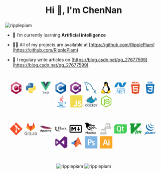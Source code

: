 <!--### Hi there 👋>

<!--
**RipplePiam/ripplepiam** is a ✨ _special_ ✨ repository because its `README.md` (this file) appears on your GitHub profile.

Here are some ideas to get you started:

- 🔭 I’m currently working on ...
- 🌱 I’m currently learning ...
- 👯 I’m looking to collaborate on ...
- 🤔 I’m looking for help with ...
- 💬 Ask me about ...
- 📫 How to reach me: ...
- 😄 Pronouns: ...
- ⚡ Fun fact: ...
-->

<h1 align="center">Hi 👋, I'm ChenNan</h1>
<h3 align="center"></h3>

<p align="left"> <img src="https://komarev.com/ghpvc/?username=ripplepiam" alt="ripplepiam" /> </p>

- 🌱 I’m currently learning **Artificial intelligence**

- 👨‍💻 All of my projects are available at [https://github.com/RipplePiam](https://github.com/RipplePiam)

- 📝 I regulary write articles on [https://blog.csdn.net/qq_27677599](https://blog.csdn.net/qq_27677599)

<!-- - 📫 How to reach me **@qq.com** -->
<br/>
<p align="center">
  &nbsp;<img src="./icons/cplusplus/cplusplus-original.svg" alt="cplusplus" width="40" height="40"/>
  &nbsp;<img src="./icons/python/python-original.svg" alt="python" width="40" height="40"/>
  &nbsp;<img src="./icons/vuejs/vuejs-original-wordmark.svg" alt="vuejs" width="40" height="40"/>
  &nbsp;<img src="./icons/c/c-original.svg" alt="c" width="40" height="40"/>
  &nbsp;<img src="./icons/csharp/csharp-original.svg" alt="csharp" width="40" height="40"/>
  &nbsp;<img src="./icons/mysql/mysql-original.svg" alt="mysql" width="40" height="40"/>
  &nbsp;<img src="./icons/linux/linux-original.svg" alt="linux" width="40" height="40"/>
  &nbsp;<img src="./icons/dot-net/dot-net-plain-wordmark.svg" alt="dotnet" width="40" height="40"/>
  &nbsp;<img src="./icons/html5/html5-plain-wordmark.svg" alt="html5" width="40" height="40"/>
  &nbsp;<img src="./icons/css3/css3-plain-wordmark.svg" alt="css3" width="40" height="40"/>
  &nbsp;<img src="./icons/java/java-original.svg" alt="java" width="40" height="40"/>
  &nbsp;<img src="./icons/javascript/javascript-plain.svg" alt="javascript" width="40" height="40"/>
  &nbsp;<img src="./icons/docker/docker-original-wordmark.svg" alt="docker" width="40" height="40"/>
  &nbsp;<img src="./icons/nodejs/nodejs-plain.svg" alt="nodejs" width="40" height="40"/>
</p>
<br/>
<p align="center">
  &nbsp;<img src="./icons/git/git-original.svg" alt="git" width="40" height="40"/>
  &nbsp;<img src="./icons/gitlab/gitlab-original-wordmark.svg" alt="gitlab" width="40" height="40"/>
  &nbsp;<img src="./icons/apache/apache-original-wordmark.svg" alt="apache" width="40" height="40"/>
  &nbsp;<img src="./icons/flask/flask-original-wordmark.svg" alt="flask" width="40" height="40"/>
  &nbsp;<img src="./icons/markdown/markdown-original.svg" alt="markdown" width="40" height="40"/>
  &nbsp;<img src="./icons/phoenix/phoenix-plain-wordmark.svg" alt="phoenix" width="40" height="40"/>
  &nbsp;<img src="./icons/putty/putty-plain.svg" alt="putty" width="40" height="40"/>
  &nbsp;<img src="./icons/qt/qt-original.svg" alt="qt" width="40" height="40"/>
  &nbsp;<img src="./icons/vim/vim-plain.svg" alt="vim" width="40" height="40"/>
  &nbsp;<img src="./icons/jquery/jquery-plain-wordmark.svg" alt="jquery" width="40" height="40"/>
  &nbsp;<img src="./icons/visualstudio/visualstudio-plain.svg" alt="visualstudio" width="40" height="40"/>
  &nbsp;<img src="./icons/matlab/matlab-original.svg" alt="matlab" width="40" height="40"/>
  &nbsp;<img src="./icons/photoshop/photoshop-plain.svg" alt="photoshop" width="40" height="40"/>
  &nbsp;<img src="./icons/illustrator/illustrator-plain.svg" alt="illustrator" width="40" height="40"/>
</p>

<br/>
<p align="center">
  <img src="https://github-readme-stats.vercel.app/api?username=ripplepiam&show_icons=true&include_all_commits=true&count_private=true&line_height=30" alt="ripplepiam" width="420" height="200"/>
  <img src="https://github-readme-stats.vercel.app/api/top-langs/?username=ripplepiam&layout=compact&langs_count=10&hide=Makefile,NSIS,Assembly&card_width=420" alt="ripplepiam" width="420" height="200"/>
</p>
